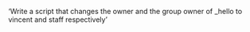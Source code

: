 ‘Write a script that changes the owner and the group owner of _hello to vincent and staff respectively’
